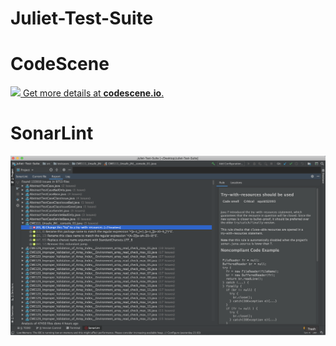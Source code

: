 # Juliet-Test-Suite

# CodeScene
[![](https://codescene.io/projects/5782/status.svg) Get more details at **codescene.io**.](https://codescene.io/projects/5782/jobs/latest-successful/results)

# SonarLint

![Foo](https://github.com/hoanphi2201/Juliet-Test-Suite/blob/master/images/sonarlint.png)
